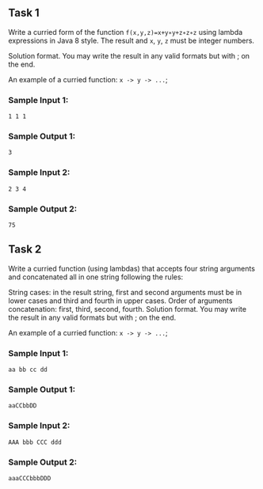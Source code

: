 ## Task 1

Write a curried form of the function `f(x,y,z)=x+y∗y+z∗z∗z` using lambda expressions
in Java 8 style. The result and `x`, `y`, `z` must be integer numbers.

Solution format. You may write the result in any valid formats but with ; on the end.

An example of a curried function: `x -> y -> ...`;

### Sample Input 1:

```
1 1 1
```

### Sample Output 1:

```
3
```

### Sample Input 2:

```
2 3 4
```

### Sample Output 2:

```
75
```

## Task 2

Write a curried function (using lambdas) that accepts four string
arguments and concatenated all in one string following the rules:

String cases: in the result string, first and second arguments must
be in lower cases and third and fourth in upper cases.
Order of arguments concatenation: first, third, second, fourth.
Solution format. You may write the result in any valid formats but with ; on the end.

An example of a curried function: `x -> y -> ...`;

### Sample Input 1:

```
aa bb cc dd
```

### Sample Output 1:

```
aaCCbbDD
```

### Sample Input 2:

```
AAA bbb CCC ddd
```

### Sample Output 2:

```
aaaCCCbbbDDD
```
